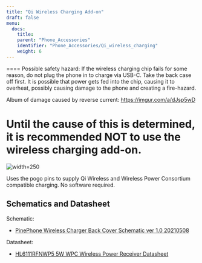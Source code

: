 ```yaml
---
title: "Qi Wireless Charging Add-on"
draft: false
menu:
  docs:
    title:
    parent: "Phone_Accessories"
    identifier: "Phone_Accessories/Qi_wireless_charging"
    weight: 6
---
```


==== 
Possible safety hazard: If the wireless charging chip fails for some reason, do not plug the phone in to charge via USB-C. Take the back case off first. It is possible that power gets fed into the chip, causing it to overheat, possibly causing damage to the phone and creating a fire-hazard.

Album of damage caused by reverse current: https://imgur.com/a/dJsp5wD

Until the cause of this is determined, it is recommended NOT to use the wireless charging add-on.
==== 

![width=250](/documentation/images/PinePhone-Wireless-charger.jpg)

Uses the pogo pins to supply Qi Wireless and Wireless Power Consortium compatible charging. No software required.

## Schematics and Datasheet

Schematic:

* [PinePhone Wireless Charger Back Cover Schematic ver 1.0 20210508](https://files.pine64.org/doc/PinePhone/PinePhone%20Q-Wireless%20Charger%20Back%20Cover%20Schematic-20210508.pdf)

Datasheet:

* [HL6111RFNWP5 5W WPC Wireless Power Receiver Datasheet](https://files.pine64.org/doc/datasheet/pinephone/HL6111RFNWP5_V1p0_20190121.pdf)
